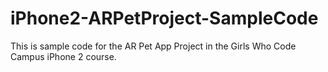 # iPhone2-ARPetProject-SampleCode
This is sample code for the AR Pet App Project in the Girls Who Code Campus iPhone 2 course. 
